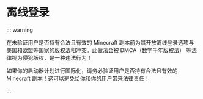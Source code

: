 # 离线登录

::: warning

在未验证用户是否持有合法且有效的 Minecraft 副本前为其开放离线登录选项与美国和欧盟等国家的版权法相冲突。此做法会被 DMCA（数字千年版权法） 等法律视为侵犯版权，是一种违法行为！

如果你的启动器计划进行国际化，请务必验证用户是否持有合法且有效的 Minecraft 副本！这可以避免给你和你的用户带来法律责任！

:::